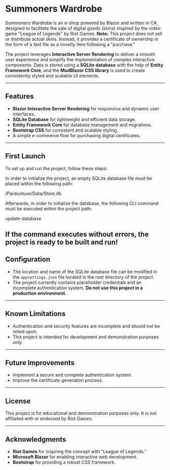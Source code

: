 # Summoners Wardrobe

Summoners Wardrobe is an e-shop powered by Blazor and written in C#, designed to facilitate the sale of digital goods (skins) inspired by the video game "League of Legends" by Riot Games. **Note:** This project does not sell or distribute actual skins. Instead, it provides a certificate of ownership in the form of a text file as a novelty item following a "purchase." 

The project leverages **Interactive Server Rendering** to deliver a smooth user experience and simplify the implementation of complex interactive components. Data is stored using a **SQLite database** with the help of **Entity Framework Core**, and the **MudBlazor CSS library** is used to create consistently styled and scalable UI elements.

---

## Features
- **Blazor Interactive Server Rendering** for responsive and dynamic user interfaces.
- **SQLite Database** for lightweight and efficient data storage.
- **Entity Framework Core** for database management and migrations.
- **Bootstrap CSS** for consistent and scalable styling.
- A simple e-commerce flow for purchasing digital certificates.

---

## First Launch

To set up and run the project, follow these steps:

In order to initialize the project, an empty SQLite database file must be placed within the following path:

/Parduotuve/Data/Store.db

Afterwards, in order to initialize the database, the following CLI command must be executed within the project path:

update-database

If the command executes without errors, the project is ready to be built and run!
---

## Configuration

- The location and name of the SQLite database file can be modified in the `appsettings.json` file located in the root directory of the project.
- The project currently contains placeholder credentials and an incomplete authentication system. **Do not use this project in a production environment.**

---

## Known Limitations
- Authentication and security features are incomplete and should not be relied upon.
- This project is intended for development and demonstration purposes only.

---

## Future Improvements
- Implement a secure and complete authentication system.
- Improve the certificate generation process.

---

## License
This project is for educational and demonstration purposes only. It is not affiliated with or endorsed by Riot Games.

---

## Acknowledgments
- **Riot Games** for inspiring the concept with "League of Legends."
- **Microsoft Blazor** for enabling interactive web development.
- **Bootstrap** for providing a robust CSS framework.
